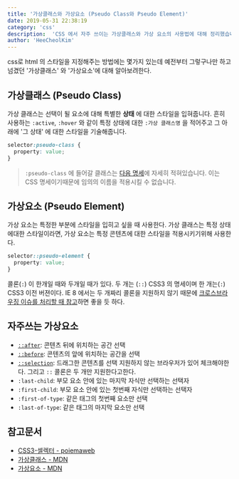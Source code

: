 ```yaml
---
title: '가상클래스와 가상요소 (Pseudo Class와 Pseudo Element)'
date: 2019-05-31 22:38:19
category: 'css'
description:  'CSS 에서 자주 쓰이는 가상클래스와 가상 요소의 사용법에 대해 정리했습니다.'
author: 'HeeCheolKim'
---
```


css로 html 의 스타일을 지정해주는 방법에는 몇가지 있는데 예전부터 그렇구나만 하고 넘겼던 '가상클래스' 와 '가상요소'에 대해 알아보려한다.

## 가상클래스 (Pseudo Class)

가상 클래스는 선택이 될 요소에 대해 특별한 **상태** 에 대한 스타일을 입혀줍니다. 흔히 사용하는 `:active`, `:hover` 와 같이 특정 상태에 대한 `:가상 클래스명` 을 적어주고 그 아래에 '그 상태' 에 대한 스타일을 기술해줍니다.

```CSS
selector:pseudo-class {
  property: value;
}
```

> `:pseudo-class` 에 들어갈 클래스는 [다음 명세](https://developer.mozilla.org/ko/docs/Web/CSS/Pseudo-classes)에 자세히 적혀있습니다. 이는 CSS 명세이기때문에 임의의 이름을 적용시킬 수 없습니다.


## 가상요소 (Pseudo Element)

가상 요소는 특정한 부분에 스타일을 입히고 싶을 때 사용한다. 가상 클래스는 특정 상태에대한 스타일이라면, 가상 요소는 특정 콘텐츠에 대한 스타일을 적용시키기위해 사용한다.

```CSS
selector::pseudo-element {
  property: value;
}
```

콜론(`:`) 이 한개일 때와 두개일 때가 있다. 두 개는 (`::`)  CSS3 의 명세이며 한 개는(`:`) CSS3 이전 버젼이다. IE 8 에서는 두 개짜리 콜론을 지원하지 않기 때문에 [크로스브라우징 이슈를 처리할 때 참고](https://developer.mozilla.org/ko/docs/Web/CSS/Pseudo-elements)하면 좋을 듯 하다.

## 자주쓰는 가상요소

* [`::after`](https://developer.mozilla.org/ko/docs/Web/CSS/::after): 콘텐츠 뒤에 위치하는 공간 선택
* [`::before`](https://developer.mozilla.org/ko/docs/Web/CSS/::before): 콘텐츠의 앞에 위치하는 공간을 선택
* [`::selection`](https://developer.mozilla.org/ko/docs/Web/CSS/::selection): 드래그한 콘텐츠를 선택 지원하지 않는 브라우저가 있어 체크해야한다. 그리고 `::` 콜론은 두 개만 지원한다고한다.
* `:last-child`: 부모 요소 안에 있는 마지막 자식만 선택하는 선택자
* `:first-child`: 부모 요소 안에 있는 첫번째 자식만 선택하는 선택자
* `:first-of-type`: 같은 태그의 첫번째 요소만 선택
* `:last-of-type`: 같은 태그의 마지막 요소만 선택

## 참고문서
* [CSS3-셀렉터 - poiemaweb](https://poiemaweb.com/css3-selector)
* [가상클래스 - MDN](https://developer.mozilla.org/ko/docs/Web/CSS/Pseudo-classes)
* [가상요소 - MDN](https://developer.mozilla.org/ko/docs/Web/CSS/Pseudo-elements)
